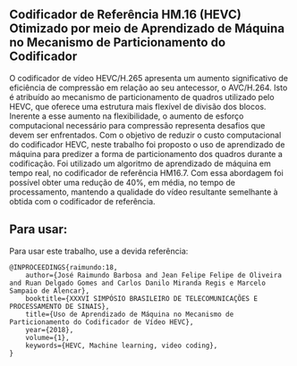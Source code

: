 
## Codificador de Referência HM.16 (HEVC) Otimizado por meio de Aprendizado de Máquina no Mecanismo de Particionamento do Codificador

O codificador de vídeo HEVC/H.265 apresenta um aumento significativo de eficiência de compressão em relação ao seu antecessor, o AVC/H.264. Isto é atribuído ao mecanismo de particionamento de quadros utilizado pelo HEVC, que oferece uma estrutura mais flexível de divisão dos blocos. Inerente a esse aumento na flexibilidade, o aumento de esforço computacional necessário para compressão representa desafios que devem ser enfrentados. Com o objetivo de reduzir o custo computacional do codificador HEVC, neste trabalho foi proposto o uso de aprendizado de máquina para predizer a forma de particionamento dos quadros durante a codificação. Foi utilizado um algoritmo de aprendizado de máquina em tempo real, no codificador de referência HM16.7. Com essa abordagem foi possível obter uma redução de 40\%, em média, no tempo de processamento, mantendo a qualidade do vídeo resultante semelhante à obtida com o codificador de referência.

## Para usar:

Para usar este trabalho, use a devida referência:

	@INPROCEEDINGS{raimundo:18, 
		author={José Raimundo Barbosa and Jean Felipe Felipe de Oliveira and Ruan Delgado Gomes and Carlos Danilo Miranda Regis e Marcelo Sampaio de Alencar}, 
		booktitle={XXXVI SIMPÓSIO BRASILEIRO DE TELECOMUNICAÇÕES E PROCESSAMENTO DE SINAIS}, 
		title={Uso de Aprendizado de Máquina no Mecanismo de Particionamento do Codificador de Vídeo HEVC}, 
		year={2018}, 
		volume={1}, 
		keywords={HEVC, Machine learning, video coding}, 
	}
